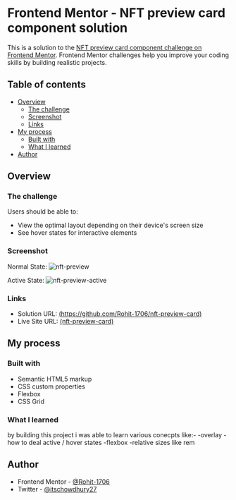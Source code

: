 # Frontend Mentor - NFT preview card component solution

This is a solution to the [NFT preview card component challenge on Frontend Mentor](https://www.frontendmentor.io/challenges/nft-preview-card-component-SbdUL_w0U). Frontend Mentor challenges help you improve your coding skills by building realistic projects. 

## Table of contents

- [Overview](#overview)
  - [The challenge](#the-challenge)
  - [Screenshot](#screenshot)
  - [Links](#links)
- [My process](#my-process)
  - [Built with](#built-with)
  - [What I learned](#what-i-learned)
- [Author](#author)


## Overview

### The challenge

Users should be able to:

- View the optimal layout depending on their device's screen size
- See hover states for interactive elements

### Screenshot
Normal State: ![nft-preview](https://user-images.githubusercontent.com/84618233/224504241-fb7372ff-03aa-42e7-8709-c829ef4b9d12.png)

Active State: ![nft-preview-active](https://user-images.githubusercontent.com/84618233/224504235-f2edc7f7-d070-4537-946c-6da833692f42.png)

### Links

- Solution URL: [(https://github.com/Rohit-1706/nft-preview-card)](https://github.com/Rohit-1706/nft-preview-card)
- Live Site URL: [(nft-preview-card)](https://rohit-1706.github.io/nft-preview-card/)

## My process

### Built with

- Semantic HTML5 markup
- CSS custom properties
- Flexbox
- CSS Grid

### What I learned

by building this project i was able to learn various conecpts like:-
-overlay
-how to deal active / hover states
-flexbox
-relative sizes like rem

## Author

- Frontend Mentor - [@Rohit-1706](https://www.frontendmentor.io/profile/Rohit-1706)
- Twitter - [@itschowdhury27](https://www.twitter.com/itschowdhury27)
